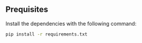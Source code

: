 ## Prequisites

Install the dependencies with the following command:

```bash
pip install -r requirements.txt
```